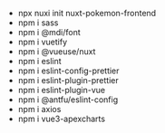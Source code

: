 - npx nuxi init nuxt-pokemon-frontend
- npm i sass
- npm i @mdi/font
- npm i vuetify
- npm i @vueuse/nuxt
- npm i eslint
- npm i eslint-config-prettier
- npm i eslint-plugin-prettier
- npm i eslint-plugin-vue
- npm i @antfu/eslint-config
- npm i axios
- npm i vue3-apexcharts
